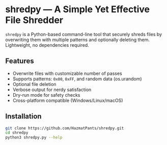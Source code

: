 # shredpy — A Simple Yet Effective File Shredder

`shredpy` is a Python-based command-line tool that securely shreds files by overwriting them with multiple patterns and optionally deleting them. Lightweight, no dependencies required.
## Features
- Overwrite files with customizable number of passes
- Supports patterns: `0x00`, `0xFF`, and random data (os.urandom)
- Optional file deletion
- Verbose output for nerdy satisfaction
- Dry-run mode for safety checks
- Cross-platform compatible (Windows/Linux/macOS)

## Installation

```bash
git clone https://github.com/HazmatPants/shredpy.git
cd shredpy
python3 shredpy.py --help
```